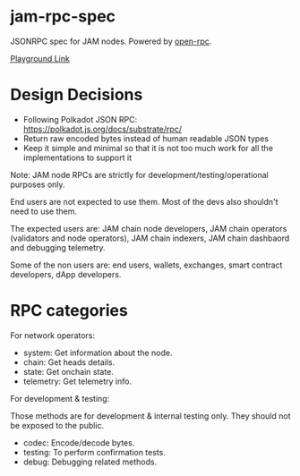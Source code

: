 # jam-rpc-spec

JSONRPC spec for JAM nodes. Powered by [open-rpc](https://open-rpc.org).

[Playground Link](https://playground.open-rpc.org/?schemaUrl=https://raw.githubusercontent.com/open-web3-stack/jam-rpc-spec/refs/heads/master/openrpc.json)

# Design Decisions

- Following Polkadot JSON RPC: https://polkadot.js.org/docs/substrate/rpc/
- Return raw encoded bytes instead of human readable JSON types
- Keep it simple and minimal so that it is not too much work for all the implementations to support it

Note: JAM node RPCs are strictly for development/testing/operational purposes only.

End users are not expected to use them. Most of the devs also shouldn't need to use them.

The expected users are: JAM chain node developers, JAM chain operators (validators and node operators), JAM chain indexers, JAM chain dashbaord and debugging telemetry.

Some of the non users are: end users, wallets, exchanges, smart contract developers, dApp developers.

# RPC categories

For network operators:

- system: Get information about the node.
- chain: Get heads details.
- state: Get onchain state.
- telemetry: Get telemetry info.

For development & testing:

Those methods are for development & internal testing only. They should not be exposed to the public.

- codec: Encode/decode bytes.
- testing: To perform confirmation tests.
- debug: Debugging related methods.